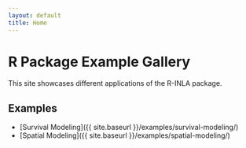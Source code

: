 ```yaml
---
layout: default
title: Home
---
```


# R Package Example Gallery

This site showcases different applications of the R-INLA package.

## Examples

- [Survival Modeling]({{ site.baseurl }}/examples/survival-modeling/)
- [Spatial Modeling]({{ site.baseurl }}/examples/spatial-modeling/)